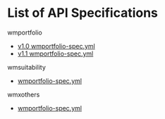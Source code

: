 # List of API Specifications

wmportfolio

- [v1.0 wmportfolio-spec.yml](wmportfolio/wmportfolio-spec.yml)
- [v1.1 wmportfolio-spec.yml](https://github.com/abantej/spec-versioning/blob/dc4813f433054c943aec38656594b7f46b897c6d/wmportfolio/wmportfolio-spec.yml)
  

wmsuitability

- [wmportfolio-spec.yml](wmportfolio/wmportfolio-spec.yml)

wmxothers

- [wmportfolio-spec.yml](wmportfolio/wmportfolio-spec.yml)